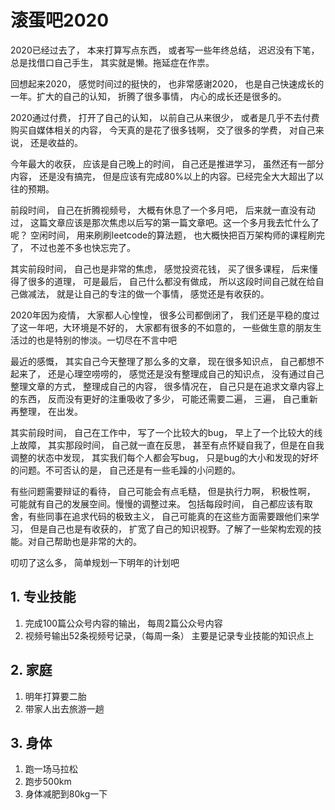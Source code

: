 # 滚蛋吧2020

2020已经过去了， 本来打算写点东西， 或者写一些年终总结， 迟迟没有下笔， 总是找借口自己手生， 其实就是懒。拖延症在作祟。



回想起来2020， 感觉时间过的挺快的， 也非常感谢2020， 也是自己快速成长的一年。扩大的自己的认知， 折腾了很多事情， 内心的成长还是很多的。



2020通过付费， 打开了自己的认知， 以前自己从来很少， 或者是几乎不去付费购买自媒体相关的内容， 今天真的是花了很多钱啊， 交了很多的学费， 对自己来说， 还是收益的。



今年最大的收获， 应该是自己晚上的时间， 自己还是推进学习， 虽然还有一部分内容， 还是没有搞完， 但是应该有完成80%以上的内容。已经完全大大超出了以往的预期。



前段时间， 自己在折腾视频号， 大概有休息了一个多月吧， 后来就一直没有动过， 这篇文章应该是那次焦虑以后写的第一篇文章吧。这一个多月我去忙什么了呢？ 空闲时间， 用来刷刷leetcode的算法题， 也大概快把百万架构师的课程刷完了， 不过也差不多也快忘完了。 



其实前段时间， 自己也是非常的焦虑， 感觉投资花钱， 买了很多课程， 后来懂得了很多的道理， 可是最后， 自己什么都没有做成， 所以这段时间自己就在给自己做减法， 就是让自己的专注的做一个事情， 感觉还是有收获的。



2020年因为疫情， 大家都人心惶惶， 很多公司都倒闭了， 我们还是平稳的度过了这一年吧，大环境是不好的， 大家都有很多的不如意的， 一些做生意的朋友生活过的也是特别的惨淡。一切尽在不言中吧



最近的感慨， 其实自己今天整理了那么多的文章， 现在很多知识点， 自己都想不起来了， 还是心理空唠唠的， 感觉还是没有整理成自己的知识点， 没有通过自己整理文章的方式， 整理成自己的内容， 很多情况在， 自己只是在追求文章内容上的东西， 反而没有更好的注重吸收了多少， 可能还需要二遍， 三遍， 自己重新再整理， 在出发。



其实前段时间， 自己在工作中， 写了一个比较大的bug， 早上了一个比较大的线上故障， 其实那段时间， 自己就一直在反思， 甚至有点怀疑自我了，但是在自我调整的状态中发现， 其实我们每个人都会写bug， 只是bug的大小和发现的好坏的问题。不可否认的是， 自己还是有一些毛躁的小问题的。



有些问题需要辩证的看待， 自己可能会有点毛糙， 但是执行力啊， 积极性啊， 可能就有自己的发展空间。慢慢的调整过来。 包括每段时间， 自己都应该有取舍，有些同事在追求代码的极致主义， 自己可能真的在这些方面需要跟他们来学习， 但是自己也是有收获的， 扩宽了自己的知识视野。了解了一些架构宏观的技能。对自己帮助也是非常的大的。



叨叨了这么多， 简单规划一下明年的计划吧

## 1. 专业技能

1. 完成100篇公众号内容的输出， 每周2篇公众号内容
2. 视频号输出52条视频号记录，（每周一条） 主要是记录专业技能的知识点上

## 2. 家庭

1. 明年打算要二胎
2. 带家人出去旅游一趟

## 3. 身体

1. 跑一场马拉松
2. 跑步500km
3. 身体减肥到80kg一下





 